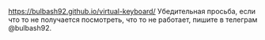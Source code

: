https://bulbash92.github.io/virtual-keyboard/
Убедительная просьба, если что то не получается посмотреть, что то не работает, пишите в телеграм @bulbash92.
